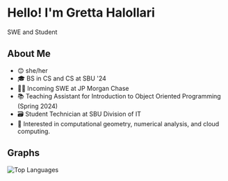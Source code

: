 # Hello! I'm Gretta Halollari
SWE and Student 

## About Me
- 😊 she/her
- 🎓 BS in CS and CS at SBU '24
- 👩‍💻 Incoming SWE at JP Morgan Chase
- 📚 Teaching Assistant for Introduction to Object Oriented Programming (Spring 2024)
- 🗃️ Student Technician at SBU Division of IT
- 🩵 Interested in computational geometry, numerical analysis, and cloud computing.

## Graphs
![Top Languages](https://github-readme-stats.vercel.app/api/top-langs/?username=ingrettable&langs_count=8&hide=html&layout=compact)

<!--
**ingrettable/ingrettable** is a ✨ _special_ ✨ repository because its `README.md` (this file) appears on your GitHub profile.

Here are some ideas to get you started:

- 🔭 I’m currently working on ...
- 🌱 I’m currently learning ...
- 👯 I’m looking to collaborate on ...
- 🤔 I’m looking for help with ...
- 💬 Ask me about ...
- 📫 How to reach me: ...
- 😄 Pronouns: ...
- ⚡ Fun fact: ...
-->
